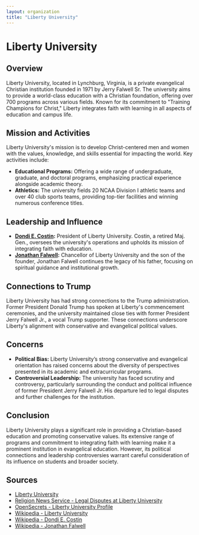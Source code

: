 ```yaml
---
layout: organization
title: "Liberty University"
---
```


# Liberty University

## Overview
Liberty University, located in Lynchburg, Virginia, is a private evangelical Christian institution founded in 1971 by Jerry Falwell Sr. The university aims to provide a world-class education with a Christian foundation, offering over 700 programs across various fields. Known for its commitment to "Training Champions for Christ," Liberty integrates faith with learning in all aspects of education and campus life.

## Mission and Activities
Liberty University's mission is to develop Christ-centered men and women with the values, knowledge, and skills essential for impacting the world. Key activities include:
- **Educational Programs:** Offering a wide range of undergraduate, graduate, and doctoral programs, emphasizing practical experience alongside academic theory.
- **Athletics:** The university fields 20 NCAA Division I athletic teams and over 40 club sports teams, providing top-tier facilities and winning numerous conference titles.

## Leadership and Influence
- **[Dondi E. Costin](https://en.wikipedia.org/wiki/Dondi_E._Costin):** President of Liberty University. Costin, a retired Maj. Gen., oversees the university's operations and upholds its mission of integrating faith with education.
- **[Jonathan Falwell](https://en.wikipedia.org/wiki/Jonathan_Falwell):** Chancellor of Liberty University and the son of the founder, Jonathan Falwell continues the legacy of his father, focusing on spiritual guidance and institutional growth.

## Connections to Trump
Liberty University has had strong connections to the Trump administration. Former President Donald Trump has spoken at Liberty's commencement ceremonies, and the university maintained close ties with former President Jerry Falwell Jr., a vocal Trump supporter. These connections underscore Liberty's alignment with conservative and evangelical political values.

## Concerns
- **Political Bias:** Liberty University’s strong conservative and evangelical orientation has raised concerns about the diversity of perspectives presented in its academic and extracurricular programs.
- **Controversial Leadership:** The university has faced scrutiny and controversy, particularly surrounding the conduct and political influence of former President Jerry Falwell Jr. His departure led to legal disputes and further challenges for the institution.

## Conclusion
Liberty University plays a significant role in providing a Christian-based education and promoting conservative values. Its extensive range of programs and commitment to integrating faith with learning make it a prominent institution in evangelical education. However, its political connections and leadership controversies warrant careful consideration of its influence on students and broader society.

## Sources
- [Liberty University](https://www.liberty.edu)
- [Religion News Service - Legal Disputes at Liberty University](https://religionnews.com/2023/09/20/jerry-falwells-legal-battle-with-liberty-university-escalates/)
- [OpenSecrets - Liberty University Profile](https://www.opensecrets.org/orgs/liberty-university/summary?id=D000053059)
- [Wikipedia - Liberty University](https://en.wikipedia.org/wiki/Liberty_University)
- [Wikipedia - Dondi E. Costin](https://en.wikipedia.org/wiki/Dondi_E._Costin)
- [Wikipedia - Jonathan Falwell](https://en.wikipedia.org/wiki/Jonathan_Falwell)